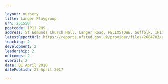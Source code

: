 ```yaml
---

layout: nursery
title: Langer Playgroup
urn: 251550
postcode: IP11 2HS
address: St Edmunds Church Hall, Langer Road, FELIXSTOWE, Suffolk, IP11 2HS
latestReportUrl: https://reports.ofsted.gov.uk/provider/files/2684703/urn/251550.pdf
teaching: 2
development: 2
leadership: 2
outcomes: 2
overall: 2
date: 01 April 2018 
datePublish: 27 April 2017

---
```

